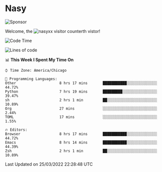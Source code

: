 # Nasy

<!--
<p align="center">
<img height="200" src="https://github-readme-stats.vercel.app/api?username=nasyxx&count_private=true&show_icons=true&theme=dracula&include_all_commits=true"/>
<img height="200" src="https://github-readme-stats.vercel.app/api/top-langs/?username=nasyxx&theme=dracula&hide=html,jupyter+notebook&count_private=true&show_icons=true"/>
</p>

  
----------------
-->

![Sponsor](https://img.shields.io/static/v1.svg?label=Sponsor&message=%E2%9D%A4&logo=GitHub&style=flat&color=pink)
 
Welcome, the ![nasyxx visitor counter](https://count.getloli.com/get/@nasyxx?theme=rule34)th vistor!
 
<!--START_SECTION:waka-->
![Code Time](http://img.shields.io/badge/Code%20Time-2%2C078%20hrs%206%20mins-blue)

![Lines of code](https://img.shields.io/badge/From%20Hello%20World%20I%27ve%20Written-5%20Million%20lines%20of%20code-blue)

📊 **This Week I Spent My Time On** 

```text
⌚︎ Time Zone: America/Chicago

💬 Programming Languages: 
Other                    8 hrs 17 mins       ███████████░░░░░░░░░░░░░░   44.72% 
Python                   7 hrs 19 mins       █████████░░░░░░░░░░░░░░░░   39.47% 
sh                       2 hrs 1 min         ██░░░░░░░░░░░░░░░░░░░░░░░   10.89% 
Org                      27 mins             ░░░░░░░░░░░░░░░░░░░░░░░░░   2.44% 
TOML                     17 mins             ░░░░░░░░░░░░░░░░░░░░░░░░░   1.55%

🔥 Editors: 
Browser                  8 hrs 17 mins       ███████████░░░░░░░░░░░░░░   44.72% 
Emacs                    8 hrs 14 mins       ███████████░░░░░░░░░░░░░░   44.39% 
Zsh                      2 hrs 1 min         ██░░░░░░░░░░░░░░░░░░░░░░░   10.89%

```


 Last Updated on 25/03/2022 22:28:48 UTC
<!--END_SECTION:waka-->

<!-- ![visitors](https://visitor-badge.laobi.icu/badge?page_id=nasyxx.nasyxx) -->
